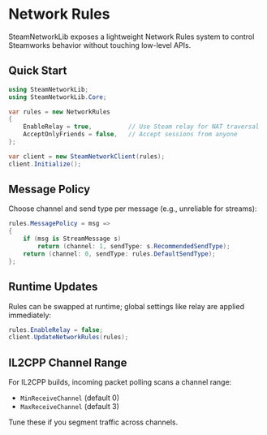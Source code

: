 # Network Rules

SteamNetworkLib exposes a lightweight Network Rules system to control Steamworks behavior without touching low-level APIs.

## Quick Start
```csharp
using SteamNetworkLib;
using SteamNetworkLib.Core;

var rules = new NetworkRules
{
    EnableRelay = true,          // Use Steam relay for NAT traversal
    AcceptOnlyFriends = false,   // Accept sessions from anyone
};

var client = new SteamNetworkClient(rules);
client.Initialize();
```

## Message Policy
Choose channel and send type per message (e.g., unreliable for streams):
```csharp
rules.MessagePolicy = msg =>
{
    if (msg is StreamMessage s)
        return (channel: 1, sendType: s.RecommendedSendType);
    return (channel: 0, sendType: rules.DefaultSendType);
};
```

## Runtime Updates
Rules can be swapped at runtime; global settings like relay are applied immediately:
```csharp
rules.EnableRelay = false;
client.UpdateNetworkRules(rules);
```

## IL2CPP Channel Range
For IL2CPP builds, incoming packet polling scans a channel range:
- `MinReceiveChannel` (default 0)
- `MaxReceiveChannel` (default 3)

Tune these if you segment traffic across channels.

